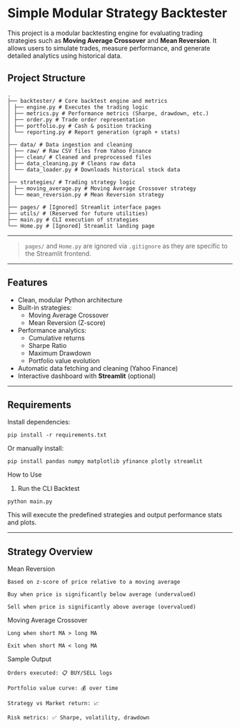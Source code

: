 # Simple Modular Strategy Backtester

This project is a modular backtesting engine for evaluating trading strategies such as **Moving Average Crossover** and **Mean Reversion**. It allows users to simulate trades, measure performance, and generate detailed analytics using historical data.

## Project Structure

```plaintext
.
├── backtester/ # Core backtest engine and metrics
│ ├── engine.py # Executes the trading logic
│ ├── metrics.py # Performance metrics (Sharpe, drawdown, etc.)
│ ├── order.py # Trade order representation
│ ├── portfolio.py # Cash & position tracking
│ └── reporting.py # Report generation (graph + stats)
│
├── data/ # Data ingestion and cleaning
│ ├── raw/ # Raw CSV files from Yahoo Finance
│ ├── clean/ # Cleaned and preprocessed files
│ ├── data_cleaning.py # Cleans raw data
│ └── data_loader.py # Downloads historical stock data
│
├── strategies/ # Trading strategy logic
│ ├── moving_average.py # Moving Average Crossover strategy
│ └── mean_reversion.py # Mean Reversion strategy
│
├── pages/ # [Ignored] Streamlit interface pages
├── utils/ # (Reserved for future utilities)
├── main.py # CLI execution of strategies
└── Home.py # [Ignored] Streamlit landing page
```

---

>`pages/` and `Home.py` are ignored via `.gitignore` as they are specific to the Streamlit frontend.

---

## Features

- Clean, modular Python architecture
- Built-in strategies:
  - Moving Average Crossover
  - Mean Reversion (Z-score)
- Performance analytics:
  - Cumulative returns
  - Sharpe Ratio
  - Maximum Drawdown
  - Portfolio value evolution
- Automatic data fetching and cleaning (Yahoo Finance)
- Interactive dashboard with **Streamlit** (optional)

---

## Requirements

Install dependencies:

```plaintext
pip install -r requirements.txt
```

Or manually install:

```plaintext
pip install pandas numpy matplotlib yfinance plotly streamlit
```

How to Use
1. Run the CLI Backtest

```plaintext
python main.py
```

This will execute the predefined strategies and output performance stats and plots.

---

## Strategy Overview

Mean Reversion

    Based on z-score of price relative to a moving average

    Buy when price is significantly below average (undervalued)

    Sell when price is significantly above average (overvalued)

Moving Average Crossover

    Long when short MA > long MA

    Exit when short MA < long MA

Sample Output

    Orders executed: 📋 BUY/SELL logs

    Portfolio value curve: 💰 over time

    Strategy vs Market return: 📈

    Risk metrics: ✅ Sharpe, volatility, drawdown
